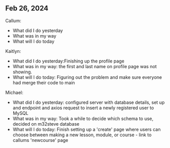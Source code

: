 ## Feb 26, 2024
Callum:
- What did I do yesterday
- What was in my way
- What will I do today

Kaitlyn:
- What did I do yesterday:Finishing up the profile page  
- What was in my way: the first and last name on profile page was not showing.
- What will I do today: Figuring out the problem and make sure everyone had merge their code to main

Michael:
- What did I do yesterday: configured server with database details, set up and endpoint and axios request to insert a newly registered user to MySQL
- What was in my way: Took a while to decide which schema to use, decided on m32steve database
- What will I do today: Finish setting up a 'create' page where users can choose between making a new lesson, module, or course - link to callums 'newcourse' page
